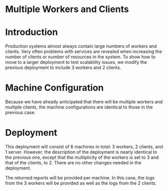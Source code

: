 Multiple Workers and Clients
============================

Introduction
============

Production systems almost always contain large numbers of workers and
clients. Very often problems with services are revealed when increasing
the number of clients or number of resources in the system. To show how
to move to a larger deployment to test scalability issues, we modify the
previous deployment to include 3 workers and 2 clients.

Machine Configuration
=====================

Because we have already anticipated that there will be multiple workers
and multiple clients, the machine configurations are identical to those
in the previous case.

Deployment
==========

This deployment will consist of 6 machines in total: 3 workers, 2
clients, and 1 server. However, the description of the deployment is
nearly identical to the previous one, except that the multiplicity of
the workers is set to 3 and that of the clients, to 2. There are no
other changes needed in the deployment.

The returned reports will be provided per machine. In this case, the
logs from the 3 workers will be provided as well as the logs from the 2
clients.
